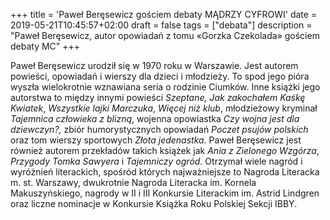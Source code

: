 +++
title = 'Paweł Beręsewicz gościem debaty MĄDRZY CYFROWI'
date = 2019-05-21T10:45:57+02:00
draft = false
tags = ["debata"]
description = "Paweł Beręsewicz, autor opowiadań z tomu «Gorzka Czekolada» gościem debaty MC"
+++


Paweł Beręsewicz urodził się w 1970 roku w Warszawie. Jest autorem powieści,
opowiadań i wierszy dla dzieci i młodzieży. To spod jego pióra wyszła
wielokrotnie wznawiana seria o rodzinie Ciumków. Inne książki jego autorstwa to
między innymi powieści *Szeptane, Jak zakochałem Kaśkę Kwiatek*, *Wszystkie
lajki Marczuka*, *Więcej niż klub*, młodzieżowy kryminał *Tajemnica człowieka z
blizną*, wojenna opowiastka *Czy wojna jest dla dziewczyn?,* zbiór
humorystycznych opowiadań *Poczet psujów polskich* oraz tom wierszy sportowych
*Złota jedenastka.* Paweł Beręsewicz jest również autorem przekładów takich
książek jak *Ania z Zielonego Wzgórza*, *Przygody Tomka Sawyera* i *Tajemniczy
ogród.* Otrzymał wiele nagród i wyróżnień literackich, spośród których
najważniejsze to Nagroda Literacka m. st. Warszawy, dwukrotnie Nagroda
Literacka im. Kornela Makuszyńskiego, nagrody w II i III Konkursie Literackim
im. Astrid Lindgren oraz liczne nominacje w Konkursie Książka Roku Polskiej
Sekcji IBBY.
